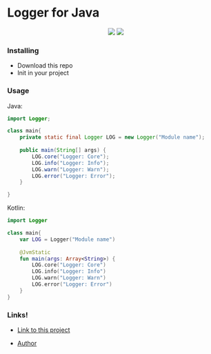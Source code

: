 # Logger for Java

<p align="center">
    <img src="https://img.shields.io/github/license/SantaSpeen/Logger.Java?style=for-the-badge">
    <img src="https://img.shields.io/github/issues/SantaSpeen/Logger.Java?style=for-the-badge">
</p>

### Installing

* Download this repo
* Init in your project

### Usage
Java:
```java
import Logger;

class main{
    private static final Logger LOG = new Logger("Module name");
    
    public main(String[] args) {
    	LOG.core("Logger: Core");
        LOG.info("Logger: Info");
        LOG.warn("Logger: Warn");
        LOG.error("Logger: Error");
    }

}
```
Kotlin: 
```kotlin
import Logger

class main{
    var LOG = Logger("Module name")
    
    @JvmStatic
    fun main(args: Array<String>) {
        LOG.core("Logger: Core")
        LOG.info("Logger: Info")
        LOG.warn("Logger: Warn")
        LOG.error("Logger: Error")
    }
}

```

### Links!

- [Link to this project](https://github.com/SantaSpeen/Logger.Java)

- [Author](https://vk.com/id370926160)
